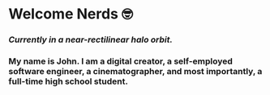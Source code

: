 # Welcome Nerds 🤓

### *Currently in a near-rectilinear halo orbit.*

### My name is John. I am a **digital creator**, a self-employed **software engineer**, a **cinematographer**, and most importantly, a full-time **high school student**.
